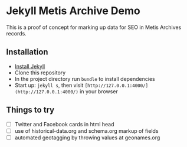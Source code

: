 # Jekyll Metis Archive Demo

This is a proof of concept for marking up data for SEO in Metis Archives records.

## Installation

- [Install Jekyll](https://jekyllrb.com/docs/installation/)
- Clone this repository
- In the project directory run ```bundle``` to install dependencies
- Start up: ```jekyll s```, then visit ```[http://127.0.0.1:4000/](http://127.0.0.1:4000/)``` in your browser

## Things to try

- [ ] Twitter and Facebook cards in html head
- [ ] use of historical-data.org and schema.org markup of fields
- [ ] automated geotagging by throwing values at geonames.org